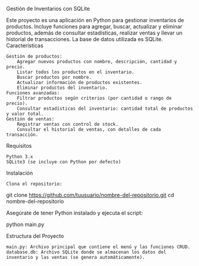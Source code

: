 Gestión de Inventarios con SQLite

Este proyecto es una aplicación en Python para gestionar inventarios de productos. Incluye funciones para agregar, buscar, actualizar y eliminar productos, además de consultar estadísticas, realizar ventas y llevar un historial de transacciones. La base de datos utilizada es SQLite.
Características

    Gestión de productos:
        Agregar nuevos productos con nombre, descripción, cantidad y precio.
        Listar todos los productos en el inventario.
        Buscar productos por nombre.
        Actualizar información de productos existentes.
        Eliminar productos del inventario.
    Funciones avanzadas:
        Filtrar productos según criterios (por cantidad o rango de precio).
        Consultar estadísticas del inventario: cantidad total de productos y valor total.
    Gestión de ventas:
        Registrar ventas con control de stock.
        Consultar el historial de ventas, con detalles de cada transacción.

Requisitos

    Python 3.x
    SQLite3 (se incluye con Python por defecto)

Instalación

    Clona el repositorio:

git clone https://github.com/tuusuario/nombre-del-repositorio.git
cd nombre-del-repositorio

Asegúrate de tener Python instalado y ejecuta el script:

python main.py


Estructura del Proyecto

    main.py: Archivo principal que contiene el menú y las funciones CRUD.
    database.db: Archivo SQLite donde se almacenan los datos del inventario y las ventas (se genera automáticamente).